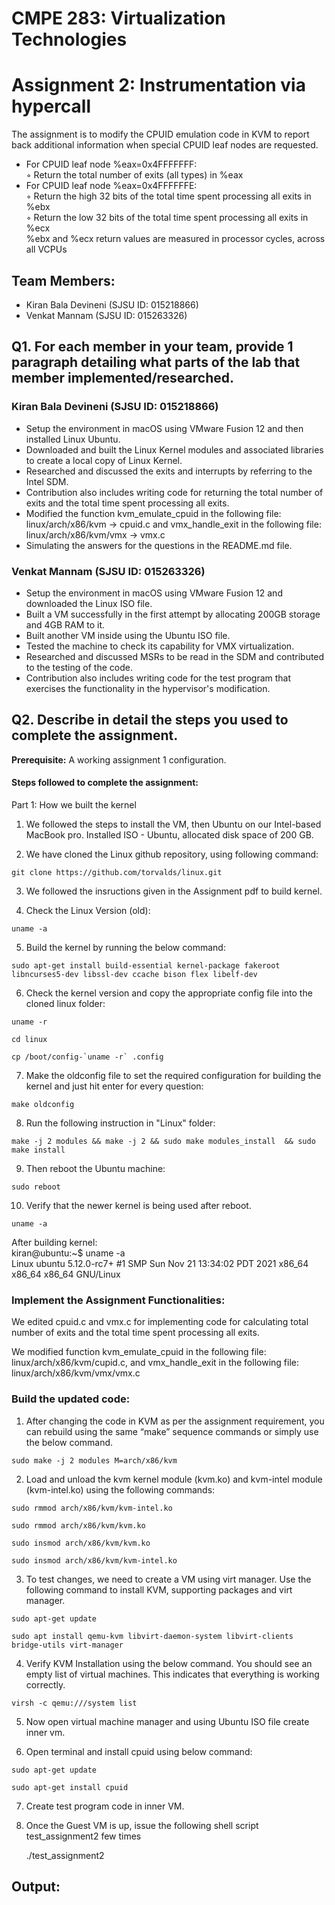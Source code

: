 # CMPE 283: Virtualization Technologies
# Assignment 2: Instrumentation via hypercall
The assignment is to modify the CPUID emulation code in KVM to report back additional information when special CPUID leaf nodes are requested.

* For CPUID leaf node %eax=0x4FFFFFFF:<br />
  ◦ Return the total number of exits (all types) in %eax
* For CPUID leaf node %eax=0x4FFFFFFE:<br />
  ◦ Return the high 32 bits of the total time spent processing all exits in %ebx<br />
  ◦ Return the low 32 bits of the total time spent processing all exits in %ecx<br />
      %ebx and %ecx return values are measured in processor cycles, across all VCPUs

## Team Members: 
* Kiran Bala Devineni (SJSU ID: 015218866)
* Venkat Mannam (SJSU ID: 015263326)

## Q1. For each member in your team, provide 1 paragraph detailing what parts of the lab that member implemented/researched.

### Kiran Bala Devineni (SJSU ID: 015218866)

* Setup the environment in macOS using VMware Fusion 12 and then installed Linux Ubuntu.
* Downloaded and built the Linux Kernel modules and associated libraries to create a local copy of Linux Kernel.
* Researched and discussed the exits and interrupts by referring to the Intel SDM.
* Contribution also includes writing code for returning the total number of exits and the total time spent processing all exits. 
* Modified the function kvm_emulate_cpuid in the following file: linux/arch/x86/kvm -> cpuid.c and vmx_handle_exit in the following file: linux/arch/x86/kvm/vmx -> vmx.c 
* Simulating the answers for the questions in the README.md file.

### Venkat Mannam (SJSU ID: 015263326)

* Setup the environment in macOS using VMware Fusion 12 and downloaded the Linux ISO file. 
* Built a VM successfully in the first attempt by allocating 200GB storage and 4GB RAM to it. 
* Built another VM inside using the Ubuntu ISO file.
* Tested the machine to check its capability for VMX virtualization. 
* Researched and discussed MSRs to be read in the SDM and contributed to the testing of the code.
* Contribution also includes writing code for the test program that exercises the functionality in the hypervisor's modification.

## Q2. Describe in detail the steps you used to complete the assignment. 

**Prerequisite:** A working assignment 1 configuration.

#### Steps followed to complete the assignment:

Part 1: How we built the kernel

1. We followed the steps to install the VM, then Ubuntu on our Intel-based MacBook pro. Installed ISO - Ubuntu, allocated disk space of 200 GB.

2. We have cloned the Linux github repository, using following command: 
```
git clone https://github.com/torvalds/linux.git
```
3. We followed the insructions given in the Assignment pdf to build kernel.

4. Check the Linux Version (old):<br />
```
uname -a
```
5. Build the kernel by running the below command:
```
sudo apt-get install build-essential kernel-package fakeroot libncurses5-dev libssl-dev ccache bison flex libelf-dev
```
6. Check the kernel version and copy the appropriate config file into the cloned linux folder: 
```
uname -r 
```
```
cd linux
```
```
cp /boot/config-`uname -r` .config
```
7. Make the oldconfig file to set the required configuration for building the kernel and just hit enter for every question:
``` 
make oldconfig
```
8. Run the following instruction in "Linux" folder:
```
make -j 2 modules && make -j 2 && sudo make modules_install  && sudo make install
```
9. Then reboot the Ubuntu machine: 
```
sudo reboot
```
10. Verify that the newer kernel is being used after reboot.
```
uname -a
```
After building kernel:<br />
kiran@ubuntu:~$ uname -a<br />
Linux ubuntu 5.12.0-rc7+ #1 SMP Sun Nov 21 13:34:02 PDT 2021 x86_64 x86_64 x86_64 GNU/Linux

### Implement the Assignment Functionalities:

We edited cpuid.c and vmx.c for implementing code for calculating total number of exits and the total time spent processing all exits.

We modified function kvm_emulate_cpuid in the following file: linux/arch/x86/kvm/cupid.c, 
and vmx_handle_exit in the following file: linux/arch/x86/kvm/vmx/vmx.c

### Build the updated code: 

1. After changing the code in KVM as per the assignment requirement, you can rebuild using the same “make” sequence commands or simply use the below command.
```
sudo make -j 2 modules M=arch/x86/kvm 
```
2. Load and unload the kvm kernel module (kvm.ko) and kvm-intel module (kvm-intel.ko) using the following commands:
```
sudo rmmod arch/x86/kvm/kvm-intel.ko
```
```
sudo rmmod arch/x86/kvm/kvm.ko
```
```
sudo insmod arch/x86/kvm/kvm.ko
```
```
sudo insmod arch/x86/kvm/kvm-intel.ko
```
3. To test changes, we need to create a VM using virt manager.
Use the following command to install KVM, supporting packages and virt manager.
```
sudo apt-get update
```
```
sudo apt install qemu-kvm libvirt-daemon-system libvirt-clients bridge-utils virt-manager 
```
4. Verify KVM Installation using the below command. You should see an empty list of virtual machines. This indicates that everything is working correctly.
```
virsh -c qemu:///system list
```
5. Now open virtual machine manager and using Ubuntu ISO file create inner vm.

6. Open terminal and install cpuid using below command:
```
sudo apt-get update
```
```
sudo apt-get install cpuid
```
7. Create test program code in inner VM.

8. Once the Guest VM is up, issue the following shell script test_assignment2 few times

   ./test_assignment2

## Output:

